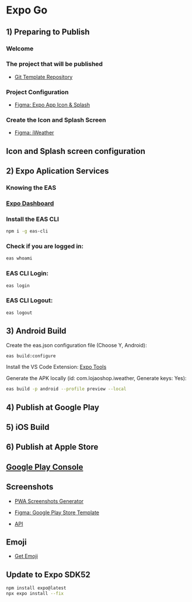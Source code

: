 # Expo Go

## 1) Preparing to Publish

### Welcome

### The project that will be published
- [Git Template Repository](https://github.com/rocketseat-education/iweather-deploy-template)

### Project Configuration
- [Figma: Expo App Icon & Splash](https://www.figma.com/design/A2hVarU34bGZWEGehDpFlI/Expo-App-Icon-%26-Splash?node-id=0-1&p=f&t=9dhhE09KtQiUGOPS-0)

### Create the Icon and Splash Screen

- [Figma: iWeather](https://www.figma.com/design/DJNBaGr7hnvf3cGUQr6dJU/iWeather-•-Projeto-React-Native?node-id=0-1&p=f&t=3pbMloGkBfQYtNaq-0)

## Icon and Splash screen configuration


## 2) Expo Aplication Services

### Knowing the EAS

### [Expo Dashboard](https://expo.dev/accounts/)

### Install the EAS CLI
```sh
npm i -g eas-cli
```

### Check if you are logged in:
```sh
eas whoami
```

### EAS CLI Login:
```sh
eas login
```

### EAS CLI Logout:
```sh
eas logout
```


## 3) Android Build

Create the eas.json configuration file (Choose Y, Android):
```sh
eas build:configure
```

Install the VS Code Extension: [Expo Tools
](https://marketplace.visualstudio.com/items?itemName=expo.vscode-expo-tools)

Generate the APK locally (id: com.lojaoshop.iweather, Generate keys: Yes):
```sh
eas build -p android --profile preview --local
```

## 4) Publish at Google Play


## 5) iOS Build


## 6) Publish at Apple Store




## [Google Play Console](https://play.google.com/console)

## Screenshots

- [PWA Screenshots Generator](https://progressier.com/pwa-screenshots-generator)
- [Figma: Google Play Store Template](https://www.figma.com/community/file/960064054935700100)

- [API](https://openweathermap.org/api)

## Emoji
 - [Get Emoji](https://getemoji.com/)


 ## Update to Expo SDK52
 ```sh
 npm install expo@latest
 npx expo install --fix
 ```